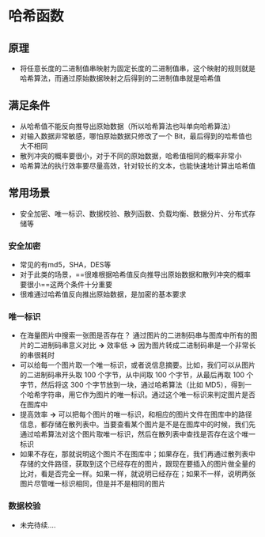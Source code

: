 # 哈希函数
## 原理
- 将任意长度的二进制值串映射为固定长度的二进制值串，这个映射的规则就是哈希算法，而通过原始数据映射之后得到的二进制值串就是哈希值
## 满足条件
- 从哈希值不能反向推导出原始数据（所以哈希算法也叫单向哈希算法）
- 对输入数据非常敏感，哪怕原始数据只修改了一个 Bit，最后得到的哈希值也大不相同
- 散列冲突的概率要很小，对于不同的原始数据，哈希值相同的概率非常小
- 哈希算法的执行效率要尽量高效，针对较长的文本，也能快速地计算出哈希值
## 常用场景
- 安全加密、唯一标识、数据校验、散列函数、负载均衡、数据分片、分布式存储等
### 安全加密
- 常见的有md5，SHA，DES等
- 对于此类的场景，==很难根据哈希值反向推导出原始数据和散列冲突的概率要很小==这两个条件十分重要
- 很难通过哈希值反向推出原始数据，是加密的基本要求
### 唯一标识
- 在海量图片中搜索一张图是否存在？ 通过图片的二进制码串与图库中所有的图片的二进制码串意义对比 **->** 效率低 **->** 因为图片转成二进制码串是一个非常长的串很耗时
- 可以给每一个图片取一个唯一标识，或者说信息摘要。比如，我们可以从图片的二进制码串开头取 100 个字节，从中间取 100 个字节，从最后再取 100 个字节，然后将这 300 个字节放到一块，通过哈希算法（比如 MD5），得到一个哈希字符串，用它作为图片的唯一标识。通过这个唯一标识来判定图片是否在图库中
- 提高效率 **->** 可以把每个图片的唯一标识，和相应的图片文件在图库中的路径信息，都存储在散列表中。当要查看某个图片是不是在图库中的时候，我们先通过哈希算法对这个图片取唯一标识，然后在散列表中查找是否存在这个唯一标识
- 如果不存在，那就说明这个图片不在图库中；如果存在，我们再通过散列表中存储的文件路径，获取到这个已经存在的图片，跟现在要插入的图片做全量的比对，看是否完全一样。如果一样，就说明已经存在；如果不一样，说明两张图片尽管唯一标识相同，但是并不是相同的图片
### 数据校验
- 未完待续....
